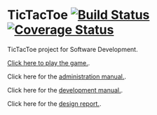 # TicTacToe [![Build Status](https://travis-ci.org/NerdirMedSkapgerdir/TicTacToe.svg?branch=master)](https://travis-ci.org/NerdirMedSkapgerdir/TicTacToe) [![Coverage Status](https://coveralls.io/repos/NerdirMedSkapgerdir/TicTacToe/badge.png?branch=master)](https://coveralls.io/r/NerdirMedSkapgerdir/TicTacToe?branch=master)

TicTacToe project for Software Development.

[Click here to play the game.](http://nerdir.herokuapp.com/).

Click here for the [administration manual.](documents/admin_manual.md).

Click here for the [development manual.](documents/dev_manual.md).

Click here for the [design report.](documents/design_report.md).